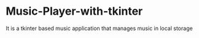 # Music-Player-with-tkinter
It is a tkinter based music application that manages music in local storage

